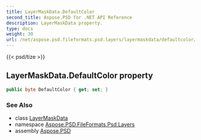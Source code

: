 ```yaml
---
title: LayerMaskData.DefaultColor
second_title: Aspose.PSD for .NET API Reference
description: LayerMaskData property. 
type: docs
weight: 30
url: /net/aspose.psd.fileformats.psd.layers/layermaskdata/defaultcolor/
---
```

{{< psd/tize >}}
## LayerMaskData.DefaultColor property

```csharp
public byte DefaultColor { get; set; }
```

### See Also

* class [LayerMaskData](../)
* namespace [Aspose.PSD.FileFormats.Psd.Layers](../../layermaskdata/)
* assembly [Aspose.PSD](../../../)


